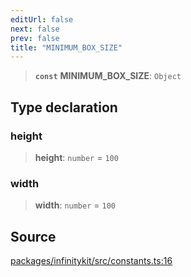 ```yaml
---
editUrl: false
next: false
prev: false
title: "MINIMUM_BOX_SIZE"
---
```


> **`const`** **MINIMUM\_BOX\_SIZE**: `Object`

## Type declaration

### height

> **height**: `number` = `100`

### width

> **width**: `number` = `100`

## Source

[packages/infinitykit/src/constants.ts:16](https://github.com/nodenogg-in/alpha-p2p/blob/fd5f5c9/packages/infinitykit/src/constants.ts#L16)
